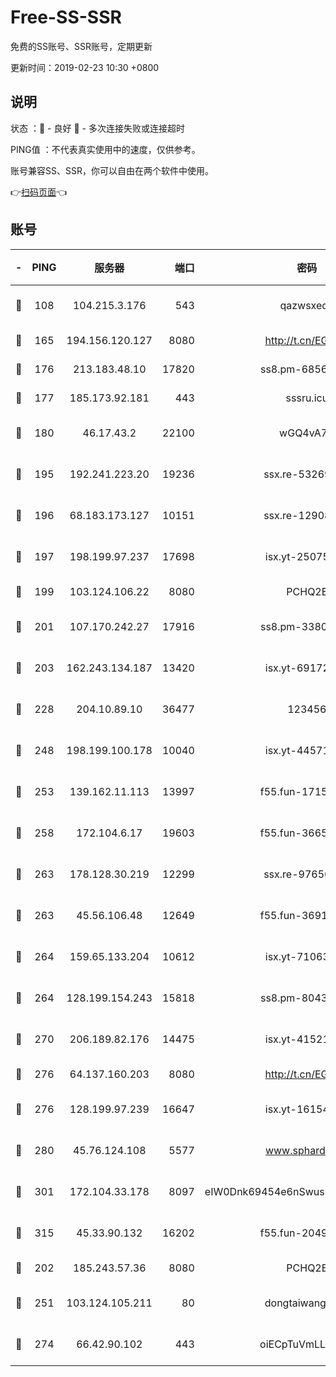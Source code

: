 # Free-SS-SSR

免费的SS账号、SSR账号，定期更新

更新时间：2019-02-23 10:30 +0800

## 说明

状态     ：🙂 - 良好 🙁 - 多次连接失败或连接超时

PING值   ：不代表真实使用中的速度，仅供参考。

账号兼容SS、SSR，你可以自由在两个软件中使用。

👉[扫码页面](https://liesauer.github.io/free-ss-ssr.github.io/)👈

## 账号

|-|PING|服务器|端口|密码|加密方式|区域|
|:----:|:----:|:-----:|-----:|:----:|:----:|:----:|
|🙂|108|104.215.3.176|543|qazwsxedc|aes-256-gcm|JP|
|🙂|165|194.156.120.127|8080|http://t.cn/EGJIyrl|rc4-md5|RU|
|🙂|176|213.183.48.10|17820|ss8.pm-68560247|rc4-md5|RU|
|🙂|177|185.173.92.181|443|sssru.icu|rc4-md5|RU|
|🙂|180|46.17.43.2|22100|wGQ4vA7D|aes-256-gcm|RU|
|🙂|195|192.241.223.20|19236|ssx.re-53269147|aes-256-cfb|US|
|🙂|196|68.183.173.127|10151|ssx.re-12908740|aes-256-cfb|US|
|🙂|197|198.199.97.237|17698|isx.yt-25075255|aes-256-cfb|US|
|🙂|199|103.124.106.22|8080|PCHQ2E|rc4-md5|US|
|🙂|201|107.170.242.27|17916|ss8.pm-33807942|aes-256-cfb|US|
|🙂|203|162.243.134.187|13420|isx.yt-69172520|aes-256-cfb|US|
|🙂|228|204.10.89.10|36477|123456|aes-256-cfb|US|
|🙂|248|198.199.100.178|10040|isx.yt-44571737|aes-256-cfb|US|
|🙂|253|139.162.11.113|13997|f55.fun-17151617|aes-256-cfb|SG|
|🙂|258|172.104.6.17|19603|f55.fun-36655557|aes-256-cfb|US|
|🙂|263|178.128.30.219|12299|ssx.re-97656059|aes-256-cfb|SG|
|🙂|263|45.56.106.48|12649|f55.fun-36914510|aes-256-cfb|US|
|🙂|264|159.65.133.204|10612|isx.yt-71063430|aes-256-cfb|SG|
|🙂|264|128.199.154.243|15818|ss8.pm-80438797|aes-256-cfb|SG|
|🙂|270|206.189.82.176|14475|isx.yt-41521441|aes-256-cfb|SG|
|🙂|276|64.137.160.203|8080|http://t.cn/EGJIyrl|rc4-md5|CA|
|🙂|276|128.199.97.239|16647|isx.yt-16154588|aes-256-cfb|SG|
|🙂|280|45.76.124.108|5577|www.sphard.com|aes-256-cfb|AU|
|🙂|301|172.104.33.178|8097|eIW0Dnk69454e6nSwuspv9DmS201tQ0D|aes-256-cfb|SG|
|🙂|315|45.33.90.132|16202|f55.fun-20490140|aes-256-cfb|US|
|🙂|202|185.243.57.36|8080|PCHQ2E|rc4-md5|US|
|🙂|251|103.124.105.211|80|dongtaiwang.com|aes-256-cfb|US|
|🙁|274|66.42.90.102|443|oiECpTuVmLLxk4Ts|aes-256-cfb|US|
